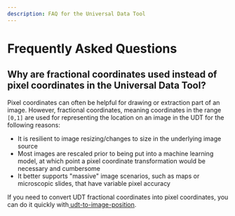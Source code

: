 ```yaml
---
description: FAQ for the Universal Data Tool
---
```


# Frequently Asked Questions

## Why are fractional coordinates used instead of pixel coordinates in the Universal Data Tool?

Pixel coordinates can often be helpful for drawing or extraction part of an image. However, fractional coordinates, meaning coordinates in the range `[0,1]` are used for representing the location on an image in the UDT for the following reasons:

* It is resilient to image resizing/changes to size in the underlying image source
* Most images are rescaled prior to being put into a machine learning model, at which point a pixel coordinate transformation would be necessary and cumbersome
* It better supports "massive" image scenarios, such as maps or microscopic slides, that have variable pixel accuracy

If you need to convert UDT fractional coordinates into pixel coordinates, you can do it quickly with[ udt-to-image-position](https://github.com/UniversalDataTool/udt-to-image-position).

